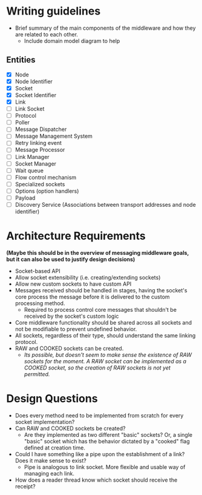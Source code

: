 # Writing guidelines
- Brief summary of the main components of the middleware and how they are related to each other.
	- Include domain model diagram to help
## Entities
- [x] Node 
- [x] Node Identifier
- [x] Socket
- [x] Socket Identifier
- [x] Link
- [ ] Link Socket
- [ ] Protocol
- [ ] Poller
- [ ] Message Dispatcher
- [ ] Message Management System
- [ ] Retry linking event
- [ ] Message Processor
- [ ] Link Manager
- [ ] Socket Manager
- [ ] Wait queue
- [ ] Flow control mechanism
- [ ] Specialized sockets
- [ ] Options (option handlers)
- [ ] Payload
- [ ] Discovery Service (Associations between transport addresses and node identifier)

# Architecture Requirements
**(Maybe this should be in the overview of messaging middleware goals, but it can also be used to justify design decisions)**
- Socket-based API
- Allow socket extensibility (i.e. creating/extending sockets)
- Allow new custom sockets to have custom API
- Messages received should be handled in stages, having the socket's core process the message before it is delivered to the custom processing method.
	- Required to process control core messages that shouldn't be received by the socket's custom logic
- Core middleware functionality should be shared across all sockets and not be modifiable to prevent undefined behavior.
- All sockets, regardless of their type, should understand the same linking protocol.
- RAW and COOKED sockets can be created.
	- *Its possible, but doesn't seem to make sense the existence of RAW sockets for the moment. A RAW socket can be implemented as a COOKED socket, so the creation of RAW sockets is not yet permitted.*
# Design Questions
- Does every method need to be implemented from scratch for every socket implementation?
- Can RAW and COOKED sockets be created? 
	- Are they implemented as two different "basic" sockets? Or, a single "basic" socket which has the behavior dictated by a "cooked" flag defined at creation time.
- Could I have something like a pipe upon the establishment of a link? Does it make sense to exist?
	- Pipe is analogous to link socket. More flexible and usable way of managing each link.
- How does a reader thread know which socket should receive the receipt?
